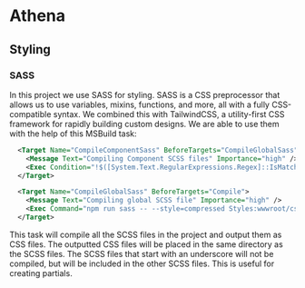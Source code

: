 # Athena

## Styling
### SASS 

In this project we use SASS for styling. SASS is a CSS preprocessor that allows us to use variables, mixins, functions, and more, 
all with a fully CSS-compatible syntax. We combined this with TailwindCSS, a utility-first CSS framework for rapidly building custom designs. We are able to use them with the help of this MSBuild task:

```xml
  <Target Name="CompileComponentSass" BeforeTargets="CompileGlobalSass">
    <Message Text="Compiling Component SCSS files" Importance="high" />
    <Exec Condition="!$([System.Text.RegularExpressions.Regex]::IsMatch('%(ComponentScssFiles.Identity)', `.*[/\\]_.*`))" Command="npm run sass -- --style=compressed --no-source-map --load-path=Styles/Core %(ComponentScssFiles.Identity) %(relativedir)%(filename).css" />
  </Target>

  <Target Name="CompileGlobalSass" BeforeTargets="Compile">
    <Message Text="Compiling global SCSS file" Importance="high" />
    <Exec Command="npm run sass -- --style=compressed Styles:wwwroot/css" />
  </Target>
```

This task will compile all the SCSS files in the project and output them as CSS files. The outputted CSS files will be placed in the same directory as the SCSS files. The SCSS files that start with an underscore will not be compiled, but will be included in the other SCSS files. This is useful for creating partials.